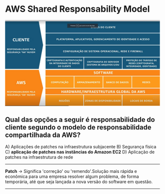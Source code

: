 # AWS Shared Responsability Model

![Responsabilidade](../../../_images/Exam-Prep-AWS-Practitioner/responsabilidades.jpg)

## Qual das opções a seguir é responsabilidade do cliente segundo o modelo de responsabilidade compartilhada da AWS?

A) Aplicações de patches na infraestrutura subjacente
B) Segurança física
C) **aplicação de patches nas instâncias do Amazon EC2**
D) Aplicação de patches na infraestrutura de rede

---
**Patch** -> Significa 'correção' ou 'remendo'.Solução mais rápida e econômica para uma empresa resolver algum problema, de forma temporária, até que seja lançada a nova versão do software em questão.

---